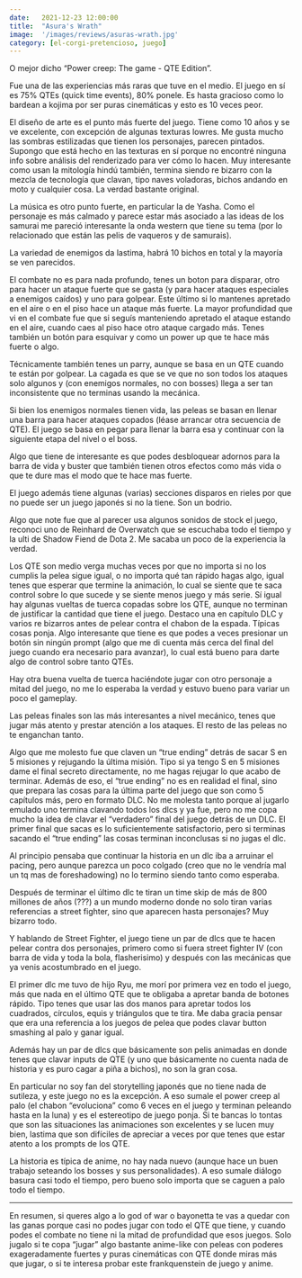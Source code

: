 ```yaml
---
date:   2021-12-23 12:00:00
title:  "Asura's Wrath"
image:  '/images/reviews/asuras-wrath.jpg'
category: [el-corgi-pretencioso, juego]
---
```

O mejor dicho “Power creep: The game - QTE Edition”.

Fue una de las experiencias más raras que tuve en el medio. El juego en sí es 75% QTEs (quick time events), 80% ponele. Es hasta gracioso como lo bardean a kojima por ser puras cinemáticas y esto es 10 veces peor.

El diseño de arte es el punto más fuerte del juego. Tiene como 10 años y se ve excelente, con excepción de algunas texturas lowres. Me gusta mucho las sombras estilizadas que tienen los personajes, parecen pintados. Supongo que está hecho en las texturas en sí porque no encontré ninguna info sobre análisis del renderizado para ver cómo lo hacen. Muy interesante como usan la mitología hindú también, termina siendo re bizarro con la mezcla de tecnología que clavan, tipo naves voladoras, bichos andando en moto y cualquier cosa. La verdad bastante original.

La música es otro punto fuerte, en particular la de Yasha. Como el personaje es más calmado y parece estar más asociado a las ideas de los samurai me pareció interesante la onda western que tiene su tema (por lo relacionado que están las pelis de vaqueros y de samurais).

La variedad de enemigos da lastima, habrá 10 bichos en total y la mayoría se ven parecidos.

El combate no es para nada profundo, tenes un boton para disparar, otro para hacer un ataque fuerte que se gasta (y para hacer ataques especiales a enemigos caídos) y uno para golpear. Este último si lo mantenes apretado en el aire o en el piso hace un ataque más fuerte. La mayor profundidad que vi en el combate fue que si seguís manteniendo apretado el ataque estando en el aire, cuando caes al piso hace otro ataque cargado más. Tenes también un botón para esquivar y como un power up que te hace más fuerte o algo.

Técnicamente también tenes un parry, aunque se basa en un QTE cuando te están por golpear. La cagada es que se ve que no son todos los ataques solo algunos y (con enemigos normales, no con bosses) llega a ser tan inconsistente que no terminas usando la mecánica.

Si bien los enemigos normales tienen vida, las peleas se basan en llenar una barra para hacer ataques copados (léase arrancar otra secuencia de QTE). El juego se basa en pegar para llenar la barra esa y continuar con la siguiente etapa del nivel o el boss.

Algo que tiene de interesante es que podes desbloquear adornos para la barra de vida y buster que también tienen otros efectos como más vida o que te dure mas el modo que te hace mas fuerte.

El juego además tiene algunas (varias) secciones disparos en rieles por que no puede ser un juego japonés si no la tiene. Son un bodrio.

Algo que note fue que al parecer usa algunos sonidos de stock el juego, reconoci uno de Reinhard de Overwatch que se escuchaba todo el tiempo y la ulti de Shadow Fiend de Dota 2. Me sacaba un poco de la experiencia la verdad.

Los QTE son medio verga muchas veces por que no importa si no los cumplis la pelea sigue igual, o no importa qué tan rápido hagas algo, igual tenes que esperar que termine la animación, lo cual se siente que te saca control sobre lo que sucede y se siente menos juego y más serie. Sí igual hay algunas vueltas de tuerca copadas sobre los QTE, aunque no terminan de justificar la cantidad que tiene el juego. Destaco una en capítulo DLC y varios re bizarros antes de pelear contra el chabon de la espada. Típicas cosas ponja. Algo interesante que tiene es que podes a veces presionar un botón sin ningún prompt (algo que me di cuenta más cerca del final del juego cuando era necesario para avanzar), lo cual está bueno para darte algo de control sobre tanto QTEs.

Hay otra buena vuelta de tuerca haciéndote jugar con otro personaje a mitad del juego, no me lo esperaba la verdad y estuvo bueno para variar un poco el gameplay.

Las peleas finales son las más interesantes a nivel mecánico, tenes que jugar más atento y prestar atención a los ataques. El resto de las peleas no te enganchan tanto.

Algo que me molesto fue que claven un “true ending” detrás de sacar S en 5 misiones y rejugando la última misión. Tipo si ya tengo S en 5 misiones dame el final secreto directamente, no me hagas rejugar lo que acabo de terminar. Además de eso, el “true ending” no es en realidad el final, sino que prepara las cosas para la última parte del juego que son como 5 capítulos más, pero en formato DLC. No me molesta tanto porque al jugarlo emulado uno termina clavando todos los dlcs y ya fue, pero no me copa mucho la idea de clavar el “verdadero” final del juego detrás de un DLC. El primer final que sacas es lo suficientemente satisfactorio, pero si terminas sacando el “true ending” las cosas terminan inconclusas si no jugas el dlc.

Al principio pensaba que continuar la historia en un dlc iba a arruinar el pacing, pero aunque parezca un poco colgado (creo que no le vendría mal un tq mas de foreshadowing) no lo termino siendo tanto como esperaba.

Después de terminar el último dlc te tiran un time skip de más de 800 millones de años (???) a un mundo moderno donde no solo tiran varias referencias a street fighter, sino que aparecen hasta personajes? Muy bizarro todo.

Y hablando de Street Fighter, el juego tiene un par de dlcs que te hacen pelear contra dos personajes, primero como si fuera street fighter IV (con barra de vida y toda la bola, flasherisimo) y después con las mecánicas que ya venis acostumbrado en el juego.

El primer dlc me tuvo de hijo Ryu, me morí por primera vez en todo el juego, más que nada en el último QTE que te obligaba a apretar banda de botones rápido. Tipo tenes que usar las dos manos para apretar todos los cuadrados, círculos, equis y triángulos que te tira. Me daba gracia pensar que era una referencia a los juegos de pelea que podes clavar button smashing al palo y ganar igual.

Además hay un par de dlcs que básicamente son pelis animadas en donde tenes que clavar inputs de QTE (y uno que básicamente no cuenta nada de historia y es puro cagar a piña a bichos), no son la gran cosa.

En particular no soy fan del storytelling japonés que no tiene nada de sutileza, y este juego no es la excepción. A eso sumale el power creep al palo (el chabon “evoluciona” como 6 veces en el juego y terminan peleando hasta en la luna) y es el estereotipo de juego ponja. Si te bancas lo tontas que son las situaciones las animaciones son excelentes y se lucen muy bien, lastima que son difíciles de apreciar a veces por que tenes que estar atento a los prompts de los QTE.

La historia es típica de anime, no hay nada nuevo (aunque hace un buen trabajo seteando los bosses y sus personalidades). A eso sumale diálogo basura casi todo el tiempo, pero bueno solo importa que se caguen a palo todo el tiempo. 

<hr>

En resumen, si queres algo a lo god of war o bayonetta te vas a quedar con las ganas porque casi no podes jugar con todo el QTE que tiene, y cuando podes el combate no tiene ni la mitad de profundidad que esos juegos. Solo jugalo si te copa “jugar” algo bastante anime-like con peleas con poderes exageradamente fuertes y puras cinemáticas con QTE donde miras más que jugar, o si te interesa probar este frankquenstein de juego y anime.
